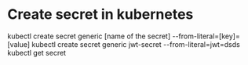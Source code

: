 # Create secret in kubernetes

kubectl create secret generic [name of the secret] --from-literal=[key]=[value]
kubectl create secret generic jwt-secret --from-literal=jwt=dsds
kubectl get secret